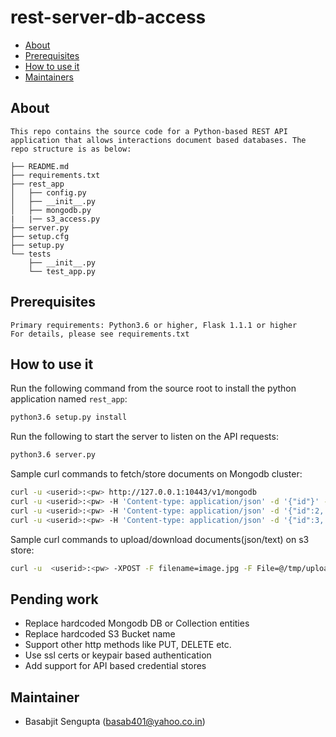 
# rest-server-db-access

* [About](#about)
* [Prerequisites](#prerequisites)
* [How to use it](#use)
* [Maintainers](#maintainers)


## <a name="about">About</a>

```
This repo contains the source code for a Python-based REST API application that allows interactions document based databases. The repo structure is as below:

├── README.md
├── requirements.txt
├── rest_app
│   ├── config.py
│   ├── __init__.py
│   ├── mongodb.py
|   |── s3_access.py
├── server.py
├── setup.cfg
├── setup.py
└── tests
    ├── __init__.py
    └── test_app.py
```


## <a name="prerequisites">Prerequisites</a>

```
Primary requirements: Python3.6 or higher, Flask 1.1.1 or higher
For details, please see requirements.txt
```

## <a name="use">How to use it</a>

Run the following command from the source root to install the python application named `rest_app`:

```bash
python3.6 setup.py install
```

Run the following to start the server to listen on the API requests:

```bash
python3.6 server.py
```

Sample curl commands to fetch/store documents on Mongodb cluster:

```bash
curl -u <userid>:<pw> http://127.0.0.1:10443/v1/mongodb
curl -u <userid>:<pw> -H 'Content-type: application/json' -d '{"id"}' -X GET http://127.0.0.1:10443/v1/mongodb
curl -u <userid>:<pw> -H 'Content-type: application/json' -d '{"id":2, "test_key":"test_value"}' -X POST http://127.0.0.1:10443/v1/mongodb
curl -u <userid>:<pw> -H 'Content-type: application/json' -d '{"id":3, "test_key":"test_value"}' -X POST http://127.0.0.1:10443/v1/mongodb 
```

Sample curl commands to upload/download documents(json/text) on s3 store:

```bash
curl -u  <userid>:<pw> -XPOST -F filename=image.jpg -F File=@/tmp/uploads/test1.txt http://127.0.0.1:10443/v1/s3/upload
```


## <a name="TODOs">Pending work</a>

* Replace hardcoded Mongodb DB or Collection entities
* Replace hardcoded S3 Bucket name
* Support other http methods like PUT, DELETE etc.
* Use ssl certs or keypair based authentication
* Add support for API based credential stores


## <a name="maintainers">Maintainer</a>

* Basabjit Sengupta (basab401@yahoo.co.in)
